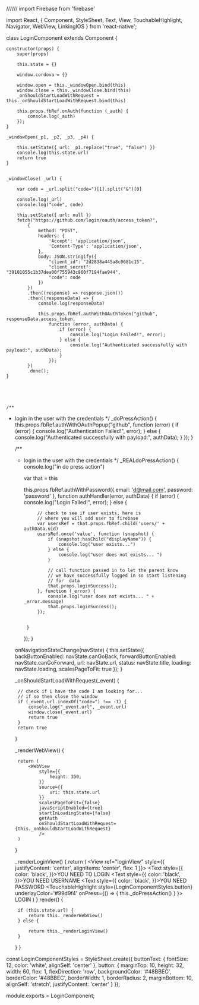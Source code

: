//////
import Firebase from 'firebase'

import React, {
    Component,
    StyleSheet,
    Text,
    View,
    TouchableHighlight,
    Navigator,
    WebView,
    LinkingIOS
} from 'react-native';


class LoginComponent extends Component {

    constructor(props) {
        super(props)

        this.state = {}

        window.cordova = {}

        window.open = this._windowOpen.bind(this)
        window.close = this._windowClose.bind(this)
        _onShouldStartLoadWithRequest = this._onShouldStartLoadWithRequest.bind(this)

        this.props.fbRef.onAuth(function (_auth) {
            console.log(_auth)
        });
    }

    _windowOpen(_p1, _p2, _p3, _p4) {
                
        this.setState({ url: _p1.replace("true", "false") })
        console.log(this.state.url)
        return true
    }


    _windowClose( _url) {

        var code = _url.split("code=")[1].split("&")[0]

        console.log(_url)
        console.log("code", code)
        
        this.setState({ url: null })
        fetch("https://github.com/login/oauth/access_token?",
            {
                method: "POST",
                headers: {
                    'Accept': 'application/json',
                    'Content-Type': 'application/json',
                },
                body: JSON.stringify({
                    "client_id": "2d2838a445a8c0681c15",
                    "client_secret": "39101055c1b37dea00f755943c860f7194fae944",
                    "code": code
                })
            })
            .then((response) => response.json())
            .then((responseData) => {
                console.log(responseData)

                this.props.fbRef.authWithOAuthToken("github", responseData.access_token,
                    function (error, authData) {
                        if (error) {
                            console.log("Login Failed!", error);
                        } else {
                            console.log("Authenticated successfully with payload:", authData);
                        }
                    });
            })
            .done();
    }





    /**
 * login in the user with the credentials
 */
    _doPressAction() {
        this.props.fbRef.authWithOAuthPopup("github", function (error) {
            if (error) {
                console.log("Authentication Failed!", error);
            } else {
                console.log("Authenticated successfully with payload:", authData);
            }
        });
    }

    /**
     * login in the user with the credentials
     */
    _REALdoPressAction() {
        console.log("in do press action")

        var that = this

        this.props.fbRef.authWithPassword({
            email: 'd@mail.com',
            password: 'password'
        }, function authHandler(error, authData) {
            if (error) {
                console.log("Login Failed!", error);
            } else {

                // check to see if user exists, here is 
                // where you will add user to firebase
                var usersRef = that.props.fbRef.child('users/' + authData.uid)
                usersRef.once('value', function (snapshot) {
                    if (snapshot.hasChild("displayName")) {
                        console.log("user exists...")
                    } else {
                        console.log("user does not exists... ")
                    }

                    // call function passed in to let the parent know 
                    // we have successfully logged in so start listening 
                    // for  data
                    that.props.loginSuccess();
                }, function (_error) {
                    console.log("user does not exists... " + _error.message)
                    that.props.loginSuccess();
                });


            }
        });
    }

    onNavigationStateChange(navState) {
        this.setState({
            backButtonEnabled: navState.canGoBack,
            forwardButtonEnabled: navState.canGoForward,
            url: navState.url,
            status: navState.title,
            loading: navState.loading,
            scalesPageToFit: true
        });
    }


    _onShouldStartLoadWithRequest(_event) {

        // check if i have the code I am looking for...
        // if so then close the window
        if (_event.url.indexOf("code=") !== -1) {
            console.log("_event.url", _event.url)
            window.close(_event.url)
            return true
        }
        return true
    }

    _renderWebView() {

        return (
            <WebView
                style={{
                    height: 350,
                }}
                source={{
                    uri: this.state.url
                }}
                scalesPageToFit={false}
                javaScriptEnabled={true}
                startInLoadingState={false}
                getAuth
                onShouldStartLoadWithRequest={this._onShouldStartLoadWithRequest}
                />
        )
    }

    _renderLoginView() {
        return (
            <View ref="loginView" style={{
                justifyContent: 'center',
                alignItems: 'center',
                flex: 1
            }}>
                <Text style={{ color: 'black', }}>YOU NEED TO LOGIN</Text>
                <Text style={{ color: 'black', }}>YOU NEED USERNAME</Text>
                <Text style={{ color: 'black', }}>YOU NEED PASSWORD</Text>
                <View>
                    <TouchableHighlight
                        style={LoginComponentStyles.button}
                        underlayColor='#99d9f4'
                        onPress={() => { this._doPressAction() } }>
                        <Text style={LoginComponentStyles.buttonText}>
                            LOGIN
                        </Text>
                    </TouchableHighlight>
                </View>
            </View>
        )
    }
    render() {

        if (this.state.url) {
            return this._renderWebView()
        } else {

            return this._renderLoginView()
        }
    }
}


const LoginComponentStyles = StyleSheet.create({
    buttonText: {
        fontSize: 12,
        color: 'white',
        alignSelf: 'center'
    },
    button: {
        marginTop: 10,
        height: 32,
        width: 60,
        flex: 1,
        flexDirection: 'row',
        backgroundColor: '#48BBEC',
        borderColor: '#48BBEC',
        borderWidth: 1,
        borderRadius: 2,
        marginBottom: 10,
        alignSelf: 'stretch',
        justifyContent: 'center'
    }
});

module.exports = LoginComponent;